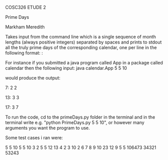 COSC326 ETUDE 2

Prime Days

Markham Meredith

Takes input from the command line which is a single sequence of month lengths (always positive integers) separated by spaces and prints to stdout all the truly prime days of the corresponding calendar, one per line in the following format:
<number of day>: <number of month> <day of month>
  
For instance if you submitted a java program called App in a package called calendar
then the following input:
java calendar.App 5 5 10

would produce the output:

7: 2 2

13: 3 3

17: 3 7


To run the code, cd to the primeDays.py folder in the terminal and in the terminal write e.g.  "python PrimeDays.py 5 5 10",
or however many arguments you want the program to use.

Some test cases i ran were:

5 5 10
5 5 10 3 2
5 5 12 13 4
2 3 10 2 6 7 8 9 10 23 12 9
5 5 106473 34321 53243
